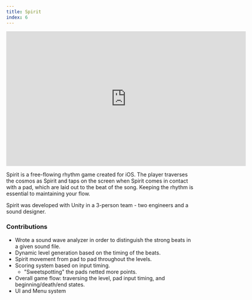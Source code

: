 ```yaml
---
title: Spirit
index: 6
---
```


<iframe src="https://youtube.com/embed/d1st2DY-Z_c" width="640" height="360" frameborder="0" allowfullscreen></iframe>

<br/>

Spirit is a free-flowing rhythm game created for iOS. The player traverses the cosmos as Spirit and taps on the screen when Spirit comes in contact with a pad, which are laid out to the beat of the song. Keeping the rhythm is essential to maintaining your flow.

Spirit was developed with Unity in a 3-person team - two engineers and a sound designer.

### Contributions

- Wrote a sound wave analyzer in order to distinguish the strong beats in a given sound file.
- Dynamic level generation based on the timing of the beats.
- Spirit movement from pad to pad throughout the levels.
- Scoring system based on input timing.
  - "Sweetspotting" the pads netted more points.
- Overall game flow: traversing the level, pad input timing, and beginning/death/end states.
- UI and Menu system
